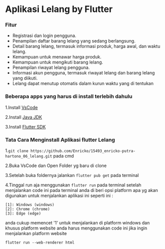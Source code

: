 # Aplikasi Lelang by Flutter

### Fitur
- Registrasi dan login pengguna.
- Penampilan daftar barang lelang yang sedang berlangsung.
- Detail barang lelang, termasuk informasi produk, harga awal, dan waktu lelang.
- Kemampuan untuk menawar harga produk.
- Kemampuan untuk mengikuti barang lelang.
- Penampilan riwayat lelang pengguna.
- Informasi akun pengguna, termasuk riwayat lelang dan barang lelang yang diikuti.
- Lelang dapat menutup otomatis dalam kurun waktu yang di tentukan 

### Beberapa apps yang harus di install terlebih dahulu

1.Install [VsCode](https://code.visualstudio.com/download)

2.Install [Java JDK](https://www.oracle.com/id/java/technologies/downloads/)

3.Install [Flutter SDK](https://docs.flutter.dev/get-started/install?gclid=Cj0KCQjwla-hBhD7ARIsAM9tQKvmwl1gX89fyf9Sly9AY0WokkI5HpkbfyjSjr2N9gZqgneQO6CJrREaAgWpEALw_wcB&gclsrc=aw.ds)

### Tata Cara Menginstall Aplikasi flutter Lelang

1.`git clone https://github.com/Enricko/15493_enricko-putra-hartono_06_lelang.git` pada cmd

2.Buka VsCode dan Open Folder yg baru di clone

3.Setelah buka foldernya jalankan `flutter pub get` pada terminal

4.Tinggal run aja menggunakan `flutter run` pada terminal setelah menjalankan code ini pada terminal anda di beri opsi platform apa yg akan digunakan untuk menjalankan aplikasi ini seperti ini :
```
[1]: Windows (windows)
[2]: Chrome (chrome)
[3]: Edge (edge)
```
anda cukup memencet '1' untuk menjalankan di platform windows dan khusus platform website anda harus menggunakan code ini jika ingin menjalankan platform website

`flutter run --web-renderer html`
